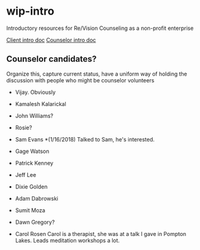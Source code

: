 # wip-intro
Introductory resources for Re/Vision Counseling as a non-profit enterprise

[Client intro doc](revision-counseling-client-intro.md)
[Counselor intro doc](revision-counseling-client-intro.md)

## Counselor candidates?  
Organize this, capture current status, have a uniform way of holding the discussion with people who might be counselor volunteers 

- Vijay.  Obviously

- Kamalesh Kalarickal
- John Williams?
- Rosie?
- Sam Evans \*(1/16/2018)
Talked to Sam, he's interested. 

- Gage Watson
- Patrick Kenney
- Jeff Lee
- Dixie Golden
- Adam Dabrowski
- Sumit Moza
- Dawn Gregory?
- Carol Rosen
Carol is a therapist, she was at a talk I gave in Pompton Lakes.  Leads meditation workshops a lot.  
